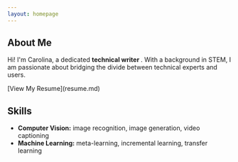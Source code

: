 ```yaml
---
layout: homepage
---
```


## About Me

Hi! I'm Carolina, a dedicated <b> technical writer </b>. With a background in STEM, I am passionate about bridging the divide between technical experts and users. 
<p>
[View My Resume](resume.md) 
</p>

## Skills

- **Computer Vision:** image recognition, image generation, video captioning
- **Machine Learning:** meta-learning, incremental learning, transfer learning


